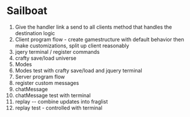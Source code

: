 # Sailboat

1. Give the handler link a send to all clients method that handles the destination logic
2. Client program flow - create gamestructure with default behavior then make customizations, split up client reasonably
3. jqery terminal / register commands
4. crafty save/load universe
5. Modes
6. Modes test with crafty save/load and jquery terminal
7. Server program flow
8. register custom messages
9. chatMessage
10. chatMessage test with terminal
11. replay -- combine updates into fraglist
12. replay test - controlled with terminal
